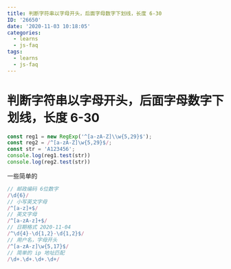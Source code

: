 ```yaml
---
title: 判断字符串以字母开头，后面字母数字下划线，长度 6-30
ID: '26650'
date: '2020-11-03 10:18:05'
categories:
  - learns
  - js-faq
tags:
  - learns
  - js-faq
---
```


# 判断字符串以字母开头，后面字母数字下划线，长度 6-30

``` js 
const reg1 = new RegExp('^[a-zA-Z]\\w{5,29}$');
const reg2 = /^[a-zA-Z]\w{5,29}$/;
const str = 'A123456';
console.log(reg1.test(str))
console.log(reg2.test(str))
```

一些简单的

``` js 
// 邮政编码 6位数字
/\d{6}/
// 小写英文字母
/^[a-z]+$/
// 英文字母
/^[a-zA-z]+$/
// 日期格式 2020-11-04
/^\d{4}-\d{1,2}-\d{1,2}$/
// 用户名，字母开头
/^[a-zA-z]\w{5,17}$/
// 简单的 ip 地址匹配
/\d+.\d+.\d+.\d+/
```
 
